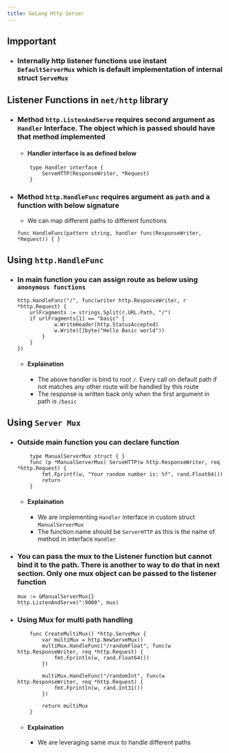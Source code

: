```yaml
---
title: GoLang Http Server
---
```


## Impportant
- ### Internally http listener functions use instant `DefaultServerMux` which is default implementation of internal struct `ServeMux`

## Listener Functions in `net/http` library
- ### Method `http.ListenAndServe` requires second argument as `Handler` Interface. The object which is passed should have that method implemented
	- #### Handler interface is as defined below	
	```golang
		type Handler interface {
			ServeHTTP(ResponseWriter, *Request)
		}
	```
- ### Method `http.HandleFunc` requires argument as `path` and a function with below signature
	- We can map different paths to different functions
	```golang
	func HandleFunc(pattern string, handler func(ResponseWriter, *Request)) { }
	```
	
## Using `http.HandleFunc`
- ### In main function you can assign route as below using `anonymous functions`
	```golang
	http.HandleFunc("/", func(writer http.ResponseWriter, r *http.Request) {
		urlFragments := strings.Split(r.URL.Path, "/")
		if urlFragments[1] == "basic" {
				w.WriteHeader(http.StatusAccepted)
				w.Write([]byte("Hello Basic world"))
			}
		}
	})
	```
	- #### Explaination
		- The above handler is bind to root `/`. Every call on default path if not matches any other route will be handled by this route
		- The response is written back only when the first argument in path is `/basic`

## Using `Server Mux`		
- ### Outside main function you can declare function
	```golang
		type ManualServerMux struct { }
		func (p *ManualServerMux) ServeHTTP(w http.ResponseWriter, req *http.Request) {
			fmt.Fprintf(w, "Your random number is: %f", rand.Float64())
			return
		}
	```
	- #### Explaination
		- We are implementing `Handler` interface in custom struct `ManualServerMux`
		- The function name should be `ServerHTTP` as this is the name of method in interface `Handler`

- ### You can pass the mux to the Listener function but cannot bind it to the path. There is another to way to do that in next section. Only one mux object can be passed to the listener function
	```golang
	mux := &ManualServerMux{}
	http.ListenAndServe(":9000", mux)
	```

- ### Using Mux for multi path handling
	```golang
		func CreateMultiMux() *http.ServeMux {
			var multiMux = http.NewServeMux()
			multiMux.HandleFunc("/randomFloat", func(w http.ResponseWriter, req *http.Request) {
				fmt.Fprintln(w, rand.Float64())
			})

			multiMux.HandleFunc("/randomInt", func(w http.ResponseWriter, req *http.Request) {
				fmt.Fprintln(w, rand.Int31())
			})

			return multiMux
		}
	```
	- #### Explaination
		- We are leveraging same mux to handle different paths
		
	

				